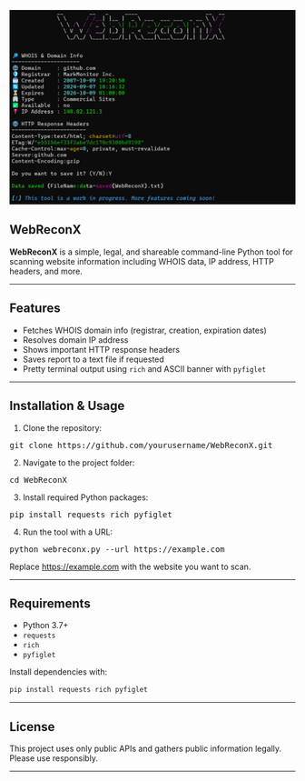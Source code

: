 ![Screenshot](screenshots.png)

## WebReconX

**WebReconX** is a simple, legal, and shareable command-line Python tool for scanning website information including WHOIS data, IP address, HTTP headers, and more.

---

## Features

* Fetches WHOIS domain info (registrar, creation, expiration dates)
* Resolves domain IP address
* Shows important HTTP response headers
* Saves report to a text file if requested
* Pretty terminal output using `rich` and ASCII banner with `pyfiglet`

---
## Installation & Usage

1. Clone the repository:
<pre>
git clone https://github.com/yourusername/WebReconX.git
</pre>
2.  Navigate to the project folder:
<pre>
cd WebReconX
</pre>
3.  Install required Python packages:
<pre>
pip install requests rich pyfiglet
</pre>
4.  Run the tool with a URL:
<pre>
python webreconx.py --url https://example.com
</pre>
Replace https://example.com with the website you want to scan.

---
## Requirements

* Python 3.7+
* `requests`
* `rich`
* `pyfiglet`

Install dependencies with:

```bash
pip install requests rich pyfiglet
```

---

## License

This project uses only public APIs and gathers public information legally. Please use responsibly.

---


